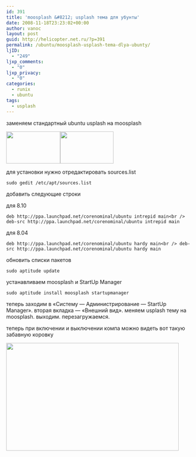 ```yaml
---
id: 391
title: 'moosplash &#8212; usplash тема для убунты'
date: 2008-11-18T23:23:02+00:00
author: vanoc
layout: post
guid: http://helicopter.net.ru/?p=391
permalink: /ubuntu/moosplash-usplash-tema-dlya-ubunty/
ljID:
  - "249"
ljxp_comments:
  - "0"
ljxp_privacy:
  - "0"
categories:
  - runix
  - ubuntu
tags:
  - usplash
---
```

заменяем стандартный ubuntu usplash на moosplash

 <img class="alignnone size-medium wp-image-393" title="usplash-default" src="http://vanoc.ru/uploads/usplash-default-300x178.jpg" alt="" width="145" height="86" /><img class="alignnone size-medium wp-image-392" title="moo" src="http://vanoc.ru/uploads/moo-300x187.jpg" alt="" width="143" height="86" />

для установки нужно отредактировать sources.list
  
`sudo gedit /etc/apt/sources.list`
  
добавить следующие строки
  
для 8.10
  
`deb http://ppa.launchpad.net/corenominal/ubuntu intrepid main<br />
deb-src http://ppa.launchpad.net/corenominal/ubuntu intrepid main`
  
для 8.04
  
`deb http://ppa.launchpad.net/corenominal/ubuntu hardy main<br />
deb-src http://ppa.launchpad.net/corenominal/ubuntu hardy main`
  
обновить списки пакетов
  
`sudo aptitude update`
  
устанавливаем moosplash и StartUp Manager
  
`sudo aptitude install moosplash startupmanager`
  
теперь заходим в &#171;Систему &#8212; Администрирование &#8212; StartUp Manager&#187;. вторая вкладка &#8212; &#171;Внешний вид&#187;. меняем usplash тему на moosplash. выходим. перезагружаемся.

теперь при включении и выключении компа можно видеть вот такую забавную коровку

<img class="alignnone size-full wp-image-392" title="moo" src="http://vanoc.ru/uploads/moo.jpg" alt="" width="463" height="289" />